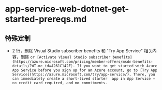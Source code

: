 # app-service-web-dotnet-get-started-prereqs.md

## 特殊定制

* 2 行，删除 Visual Studio subscriber benefits 和 "Try App Service" 相关内容，删除 `or [Activate Visual Studio subscriber benefits](https://azure.microsoft.com/pricing/member-offers/msdn-benefits-details/?WT.mc_id=A261C142F). If you want to get started with Azure App Service before you sign up for an Azure account, go to [Try App Service](https://azure.microsoft.com/try/app-service/). There, you can immediately create a short-lived starter  app in App Service — no credit card required, and no commitments.`